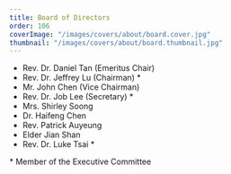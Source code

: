 ```yaml
---
title: Board of Directors
order: 106
coverImage: "/images/covers/about/board.cover.jpg"
thumbnail: "/images/covers/about/board.thumbnail.jpg"
---
```


- Rev. Dr. Daniel Tan (Emeritus Chair)
- Rev. Dr. Jeffrey Lu (Chairman) \*
- Mr. John Chen  (Vice Chairman)
- Rev. Dr. Job Lee (Secretary) \*
- Mrs. Shirley Soong
- Dr. Haifeng Chen
- Rev. Patrick Auyeung
- Elder Jian Shan
- Rev. Dr. Luke Tsai \*

\* Member of the Executive Committee
